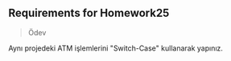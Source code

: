 ## Requirements for Homework25

> Ödev

Aynı projedeki ATM işlemlerini "Switch-Case" kullanarak yapınız.
